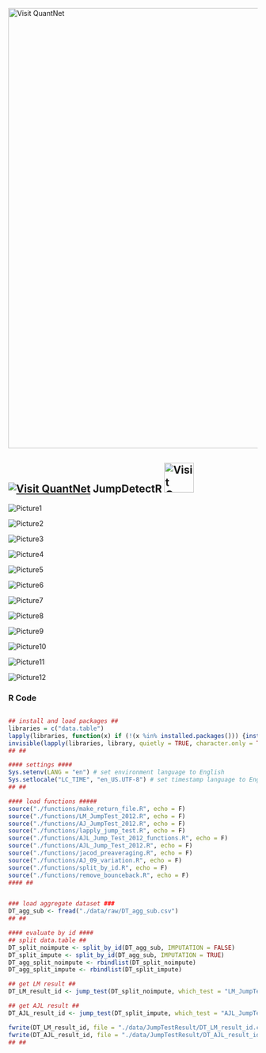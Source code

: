 [<img src="https://github.com/QuantLet/Styleguide-and-FAQ/blob/master/pictures/banner.png" width="888" alt="Visit QuantNet">](http://quantlet.de/)

## [<img src="https://github.com/QuantLet/Styleguide-and-FAQ/blob/master/pictures/qloqo.png" alt="Visit QuantNet">](http://quantlet.de/) **JumpDetectR** [<img src="https://github.com/QuantLet/Styleguide-and-FAQ/blob/master/pictures/QN2.png" width="60" alt="Visit QuantNet 2.0">](http://quantlet.de/)


![Picture1](jump_ltj.png)

![Picture2](plot_all_daily.png)

![Picture3](plot_btc_p_11_13.png)

![Picture4](plot_btc_p_19_21.png)

![Picture5](plot_btc_realizedvol_11_13.png)

![Picture6](plot_btc_realizedvol_19_21.png)

![Picture7](plot_btc_vol_11_13.png)

![Picture8](plot_btc_vol_19_21.png)

![Picture9](plot_daily_ret.png)

![Picture10](plot_jumps_by_day.png)

![Picture11](plot_jumps_by_h.png)

![Picture12](plot_lm_jump.png)

### R Code
```r

## install and load packages ##
libraries = c("data.table")
lapply(libraries, function(x) if (!(x %in% installed.packages())) {install.packages(x)} )
invisible(lapply(libraries, library, quietly = TRUE, character.only = TRUE))
## ##

#### settings ####
Sys.setenv(LANG = "en") # set environment language to English
Sys.setlocale("LC_TIME", "en_US.UTF-8") # set timestamp language to English
## ##

#### load functions #####
source("./functions/make_return_file.R", echo = F)
source("./functions/LM_JumpTest_2012.R", echo = F)
source("./functions/AJ_JumpTest_2012.R", echo = F)
source("./functions/lapply_jump_test.R", echo = F)
source("./functions/AJL_Jump_Test_2012_functions.R", echo = F)
source("./functions/AJL_Jump_Test_2012.R", echo = F)
source("./functions/jacod_preaveraging.R", echo = F)
source("./functions/AJ_09_variation.R", echo = F)
source("./functions/split_by_id.R", echo = F)
source("./functions/remove_bounceback.R", echo = F)
#### ##


### load aggregate dataset ###
DT_agg_sub <- fread("./data/raw/DT_agg_sub.csv")
## ##

#### evaluate by id ####
## split data.table ##
DT_split_noimpute <- split_by_id(DT_agg_sub, IMPUTATION = FALSE)
DT_split_impute <- split_by_id(DT_agg_sub, IMPUTATION = TRUE)
DT_agg_split_noimpute <- rbindlist(DT_split_noimpute)
DT_agg_split_impute <- rbindlist(DT_split_impute)

## get LM result ##
DT_LM_result_id <- jump_test(DT_split_noimpute, which_test = "LM_JumpTest")

## get AJL result ##
DT_AJL_result_id <- jump_test(DT_split_impute, which_test = "AJL_JumpTest")

fwrite(DT_LM_result_id, file = "./data/JumpTestResult/DT_LM_result_id.csv")
fwrite(DT_AJL_result_id, file = "./data/JumpTestResult/DT_AJL_result_id.csv")
## ##
```

